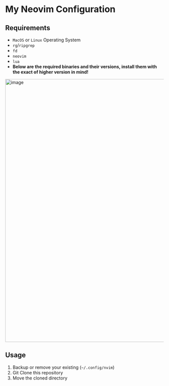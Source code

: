 # My Neovim Configuration

## Requirements
- `MacOS` or `Linux` Operating System
- `rg`/`ripgrep`
- `fd`
- `neovim`
- `lua`
- **Below are the required binaries and their versions, install them with the exact of higher version in mind!**
<img width="836" alt="image" src="https://github.com/stanleyogada/basic-neovim-configuration/assets/102979724/f719bbfb-a423-4417-a6df-e0174b11b39f">

## Usage
1. Backup or remove your existing (`~/.config/nvim`)
2. Git Clone this repository
3. Move the cloned directory 
